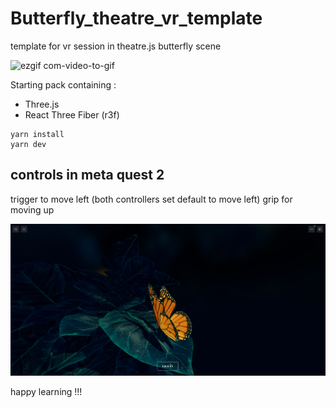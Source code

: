 # Butterfly_theatre_vr_template
template for vr session in theatre.js butterfly scene

![ezgif com-video-to-gif](https://github.com/az7dev/Butterfly_theatre_vr_template/assets/93381977/8e443e7d-1c2f-48a2-b967-1d08aceadf09)

Starting pack containing :
- Three.js
- React Three Fiber (r3f)
```
yarn install
yarn dev
```
## controls in meta quest 2 
trigger to move left (both controllers set default to move left)
grip for moving up

![image](https://github.com/az7dev/Butterfly_theatre_vr_template/blob/main/vr%20.png)

happy learning !!!
